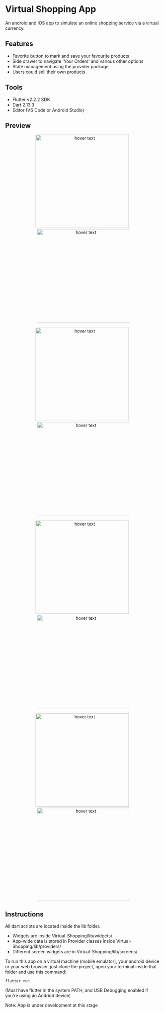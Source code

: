 # Virtual Shopping App
 
An android and iOS app to simulate an online shopping service via a virtual currency.

## Features 
 - Favorite button to mark and save your favourite products
 - Side drawer to navigate 'Your Orders' and various other options
 - State management using the provider package
 - Users could sell their own products

## Tools
- Flutter v2.2.2 SDK
- Dart 2.13.3
- Editor (VS Code or Android Studio)

## Preview
<p align="center">
   <img src="./screenshots/shopapp (1).png" width="300" title="hover text">
&nbsp;
   <img src="./screenshots/shopapp (2).png" width="300" title="hover text">
<br />
<br />
   <img src="./screenshots/shopapp (3).png" width="300" title="hover text">
&nbsp;
   <img src="./screenshots/shopapp (4).png" width="300" title="hover text">
<br />
<br />
   <img src="./screenshots/shopapp (5).png" width="300" title="hover text">
&nbsp;
   <img src="./screenshots/shopapp (6).png" width="300" title="hover text">
<br />
<br />
   <img src="./screenshots/shopapp (7).png" width="300" title="hover text">
&nbsp;
   <img src="./screenshots/shopapp (8).png" width="300" title="hover text">
</p>

## Instructions

All dart scripts are located inside the lib folder.

- Widgets are inside Virtual-Shopping/lib/widgets/
- App-wide data is stored in Provider classes inside Virtual-Shopping/lib/providers/
- Different screen widgets are in Virtual-Shopping/lib/screens/

To run this app on a virtual machine (mobile emulator), your android device or your web browser, just clone the project, open your terminal inside that folder and use this command: 
```
flutter run
```
(Must have flutter in the system PATH, and USB Debugging enabled if you're using an Andriod device)

Note: App is under development at this stage
